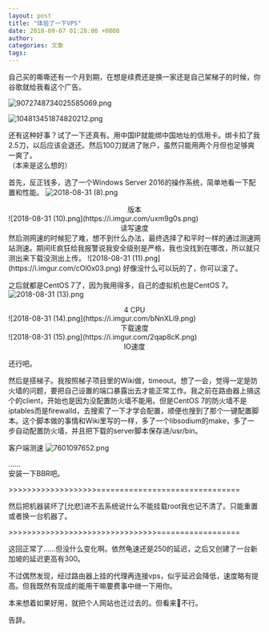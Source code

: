 ```yaml
---
layout: post
title: "体验了一下VPS"
date: 2018-09-07 01:28:00 +0800
author:
categories: 文章
tags:
---
```


自己买的嘶嘶还有一个月到期，在想是续费还是换一家还是自己架梯子的时候，你谷歌就给我看这个广告。

![9072748734025585069.png](https://i.imgur.com/bjMcT7Z.png)

![104813451874820212.png](https://i.imgur.com/pox0bAa.png)

还有这种好事？试了一下还真有。用中国IP就能绑中国地址的信用卡。绑卡扣了我2.5刀，以后应该会退还。然后100刀就进了账户，虽然只能用两个月但也足够爽一爽了。  
（本来是这么想的）

首先，反正钱多，选了一个Windows Server 2016的操作系统，简单地看一下配置和性能。
![2018-08-31 (8).png](https://i.imgur.com/uCR6HmY.png)
<center>版本</center>
![2018-08-31 (10).png](https://i.imgur.com/uxm9g0s.png)
<center>读写速度</center>
然后测网速的时候犯了难，想不到什么办法，最终选择了和平时一样的通过测速网站测速。期间IE疯狂给我报警说我安全级别是严格，我也没找到在哪改，所以就只测出来下载没测出上传。
![2018-08-31 (11).png](https://i.imgur.com/cOl0x03.png)
好像没什么可以玩的了，你可以滚了。

之后就都是CentOS 7了，因为我用得多，自己的虚拟机也是CentOS 7。
![2018-08-31 (13).png](https://i.imgur.com/TFchH6X.png)
<center>4 CPU</center>
![2018-08-31 (14).png](https://i.imgur.com/bNnXLi9.png)
<center>下载速度</center>
![2018-08-31 (15).png](https://i.imgur.com/2qap8cK.png)
<center>IO速度</center>

还行吧。

然后是搭梯子。我按照梯子项目里的Wiki做，timeout。想了一会，觉得一定是防火墙的问题，要把自己设置的端口暴露出去才能正常工作。我之前在路由器上搞这个的client，开始也是因为没配置防火墙不能用。但是CentOS 7的防火墙不是iptables而是firewalld，去搜索了一下才学会配置，顺便也搜到了那个一键配置脚本。这个脚本做的事情和Wiki里写的一样，多了一个libsodium的make，多了一步自动配置防火墙，并且把下载的server脚本保存进/usr/bin。

客户端测速
![7601097652.png](https://i.imgur.com/OBEucTT.png)

……  
安装一下BBR吧。

&gt;&gt;&gt;&gt;&gt;&gt;&gt;&gt;&gt;&gt;&gt;&gt;&gt;&gt;&gt;&gt;&gt;&gt;&gt;===============================

然后把机器装坏了[允悲]进不去系统说什么不能挂载root我也记不清了。只能重置或者换一台机器了。

&gt;&gt;&gt;&gt;&gt;&gt;&gt;&gt;&gt;&gt;&gt;&gt;&gt;&gt;&gt;&gt;&gt;&gt;&gt;&gt;&gt;&gt;&gt;&gt;&gt;&gt;&gt;&gt;&gt;&gt;&gt;&gt;==================

这回正常了……但没什么变化啊。依然龟速还是250的延迟，之后又创建了一台新加坡的延迟更高有300。

不过偶然发现，经过路由器上挂的代理再连接vps，似乎延迟会降低，速度略有提高。但我既然有现成的能用干嘛要费事中继一下用你。

本来想着如果好用，就把个人网站也迁过去的。但看来👋不行。

告辞。
